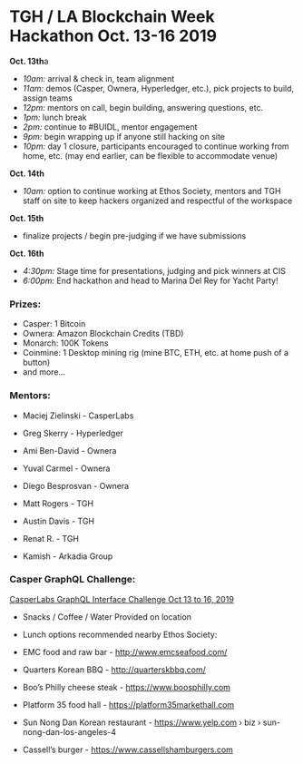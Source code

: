 # TGH / LA Blockchain Week Hackathon Oct. 13-16 2019



**Oct. 13th**a

- *10am:*  arrival & check in, team alignment
- *11am:*  demos (Casper, Ownera, Hyperledger, etc.), pick projects to build, assign teams
- *12pm:*  mentors on call, begin building, answering questions, etc.
- *1pm:*  lunch break 
- *2pm:*  continue to #BUIDL, mentor engagement 
- *9pm:*  begin wrapping up if anyone still hacking on site
- *10pm:* day 1 closure, participants encouraged to continue working from home, etc. 
(may end earlier, can be flexible to accommodate venue)

**Oct. 14th**

- *10am:*  option to continue working at Ethos Society, 
mentors and TGH staff on site to keep hackers organized and 
respectful of the workspace

**Oct. 15th** 

- finalize projects / begin pre-judging if we have submissions 

**Oct. 16th**

- *4:30pm:*  Stage time for presentations, judging and pick winners at CIS
- *6:00pm:*  End hackathon and head to Marina Del Rey for Yacht Party!


### Prizes: ###

- Casper:   1 Bitcoin
- Ownera:   Amazon Blockchain Credits (TBD)
- Monarch:  100K Tokens 
- Coinmine: 1 Desktop mining rig (mine BTC, ETH, etc. at home push of a button)
- and more…







### Mentors: ###

- Maciej Zielinski - CasperLabs

- Greg Skerry - Hyperledger 

- Ami Ben-David - Ownera 
- Yuval Carmel - Ownera
- Diego Besprosvan - Ownera

- Matt Rogers - TGH
- Austin Davis - TGH
- Renat R. - TGH 

- Kamish - Arkadia Group




### Casper GraphQL Challenge: ###  

[CasperLabs GraphQL Interface Challenge Oct 13 to 16, 2019](https://github.com/CasperLabs/CasperLabs/wiki/Event-LA-Blockchain-Week-Hackathon-%7C-GraphQL-Interface-Challenge-%7C-Oct.-13-to-16,-2019)





- Snacks / Coffee / Water Provided on location 

- Lunch options recommended nearby Ethos Society:

- EMC food and raw bar -  http://www.emcseafood.com/

- Quarters Korean BBQ - http://quarterskbbq.com/

- Boo’s Philly cheese steak - https://www.boosphilly.com

- Platform 35 food hall - https://platform35markethall.com

- Sun Nong Dan Korean restaurant - https://www.yelp.com › biz › sun-nong-dan-los-angeles-4

- Cassell’s burger - https://www.cassellshamburgers.com

